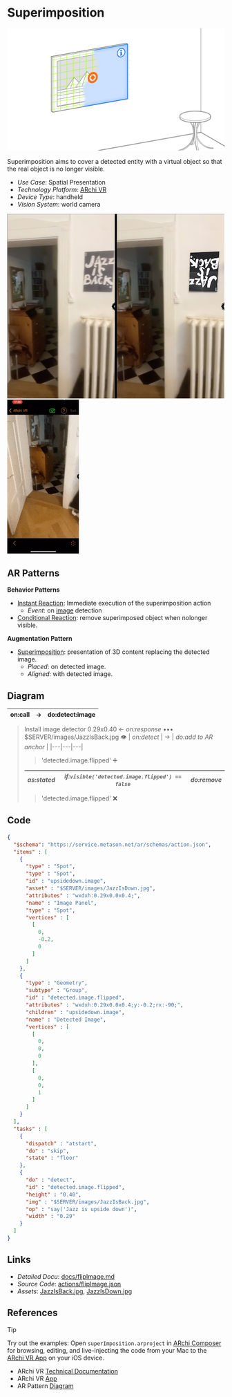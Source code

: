 # Superimposition

![Superimposition](docs/images/Superimposition.jpg)

Superimposition aims to cover a detected entity with a virtual object so that the real object is no longer visible.

* _Use Case_: Spatial Presentation
* _Technology Platform_: [ARchi VR](../README.md)
* _Device Type_: handheld 
* _Vision System_: world camera 

![screens](docs/images/screens.jpg)
![movie](../screens/substitute.gif)

## AR Patterns

__Behavior Patterns__
* [Instant Reaction](https://github.com/ARpatterns/catalog/blob/main/behavioral-patterns/instant-reaction.md): Immediate execution of the superimposition action
  * _Event_: on [image](images/JazzIsBack.jpg) detection
* [Conditional Reaction](https://github.com/ARpatterns/catalog/blob/main/behavioral-patterns/conditional-reaction.md): remove superimposed object when nolonger visible.

__Augmentation Pattern__
* [Superimposition](https://github.com/ARpatterns/catalog/blob/main/augmentation-patterns/superimposition.md): presentation of 3D content replacing the detected image.
  * _Placed_: on detected image.
  * _Aligned_: with detected image.

## Diagram

 | on:call |  &rarr; | do:detect:image |
 |---|---|---|
 
> Install image detector 0.29x0.40 &larr; _on:response_  •••  $SERVER/images/JazzIsBack.jpg 👁
> | _on:detect_ | &rarr; | _do:add to AR anchor_ |
> |---|---|---|
> 
>> 'detected.image.flipped' ➕
> 
> | _as:stated_ | _if:`visible('detected.image.flipped') == false`_ | _do:remove_ |
> |---|---|---|
> 
>> 'detected.image.flipped' ❌


## Code

```json
{
  "$schema": "https://service.metason.net/ar/schemas/action.json",
  "items" : [
    {
      "type" : "Spot",
      "type" : "Spot",
      "id" : "upsidedown.image",
      "asset" : "$SERVER/images/JazzIsDown.jpg",
      "attributes" : "wxdxh:0.29x0.0x0.4;",
      "name" : "Image Panel",
      "type" : "Spot",
      "vertices" : [
        [
          0,
          -0.2,
          0
        ]
      ]
    },
    {
      "type" : "Geometry",
      "subtype" : "Group",
      "id" : "detected.image.flipped",
      "attributes" : "wxdxh:0.29x0.0x0.4;y:-0.2;rx:-90;",
      "children" : "upsidedown.image",
      "name" : "Detected Image",
      "vertices" : [
        [
          0,
          0,
          0
        ],
        [
          0,
          0,
          1
        ]
      ]
    }
  ],
  "tasks" : [
    {
      "dispatch" : "atstart",
      "do" : "skip",
      "state" : "floor"
    },
    {
      "do" : "detect",
      "id" : "detected.image.flipped",
      "height" : "0.40",
      "img" : "$SERVER/images/JazzIsBack.jpg",
      "op" : "say('Jazz is upside down')",
      "width" : "0.29"
    }
  ]
}
```

## Links

* _Detailed Docu_: [docs/flipImage.md](docs/flipImage.md)
* _Source Code_: [actions/flipImage.json](actions/flipImage.json)
* _Assets_: [JazzIsBack.jpg](images/JazzIsBack.jpg), [JazzIsDown.jpg](images/JazzIsDown.jpg)


## References

> [!TIP]
> Try out the examples: Open `superImposition.arproject` in [ARchi Composer](https://service.metason.net/ar/docu/#archi-composer) for browsing, editing, and live-injecting the code from your Mac to the [ARchi VR App](https://archi.metason.net) on your iOS device.

- ARchi VR [Technical Documentation](https://service.metason.net/ar/docu/)
- ARchi VR [App](https://archi.metason.net)
- AR Pattern [Diagram](https://github.com/ARpatterns/diagram)